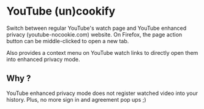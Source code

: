 # YouTube (un)cookify

Switch between regular YouTube's watch page and YouTube enhanced privacy (youtube-nocookie.com) website.
On Firefox, the page action button can be middle-clicked to open a new tab.

Also provides a context menu on YouTube watch links to directly open them into enhanced privacy mode.

## Why ?

YouTube enhanced privacy mode does not register watched video into your history. Plus, no more sign in and agreement pop ups ;)